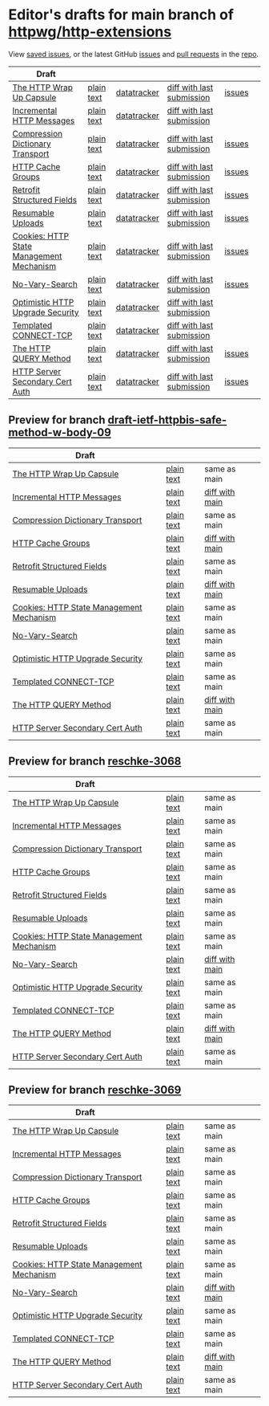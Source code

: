 # Editor's drafts for main branch of [httpwg/http-extensions](https://github.com/httpwg/http-extensions)

View [saved issues](issues.html), or the latest GitHub [issues](https://github.com/httpwg/http-extensions/issues) and [pull requests](https://github.com/httpwg/http-extensions/pulls) in the [repo](https://github.com/httpwg/http-extensions).

| Draft |     |     |     |     |     |
| ----- | --- | --- | --- | --- | --- |
| [The HTTP Wrap Up Capsule](./draft-ietf-httpbis-wrap-up.html "The HTTP Wrap Up Capsule (HTML)") | [plain text](./draft-ietf-httpbis-wrap-up.txt "The HTTP Wrap Up Capsule (Text)") | [datatracker](https://datatracker.ietf.org/doc/draft-ietf-httpbis-wrap-up "Datatracker for draft-ietf-httpbis-wrap-up") | [diff with last submission](https://author-tools.ietf.org/api/iddiff?doc_1=draft-ietf-httpbis-wrap-up&url_2=https://httpwg.github.io/http-extensions/draft-ietf-httpbis-wrap-up.txt) | [issues](https://github.com/httpwg/http-extensions/labels/wrap-up) |
| [Incremental HTTP Messages](./draft-ietf-httpbis-incremental.html "Incremental HTTP Messages (HTML)") | [plain text](./draft-ietf-httpbis-incremental.txt "Incremental HTTP Messages (Text)") | [datatracker](https://datatracker.ietf.org/doc/draft-ietf-httpbis-incremental "Datatracker for draft-ietf-httpbis-incremental") | [diff with last submission](https://author-tools.ietf.org/api/iddiff?doc_1=draft-ietf-httpbis-incremental&url_2=https://httpwg.github.io/http-extensions/draft-ietf-httpbis-incremental.txt) |  |
| [Compression Dictionary Transport](./draft-ietf-httpbis-compression-dictionary.html "Compression Dictionary Transport (HTML)") | [plain text](./draft-ietf-httpbis-compression-dictionary.txt "Compression Dictionary Transport (Text)") | [datatracker](https://datatracker.ietf.org/doc/draft-ietf-httpbis-compression-dictionary "Datatracker for draft-ietf-httpbis-compression-dictionary") | [diff with last submission](https://author-tools.ietf.org/api/iddiff?doc_1=draft-ietf-httpbis-compression-dictionary&url_2=https://httpwg.github.io/http-extensions/draft-ietf-httpbis-compression-dictionary.txt) | [issues](https://github.com/httpwg/http-extensions/labels/compression-dictionary) |
| [HTTP Cache Groups](./draft-ietf-httpbis-cache-groups.html "HTTP Cache Groups (HTML)") | [plain text](./draft-ietf-httpbis-cache-groups.txt "HTTP Cache Groups (Text)") | [datatracker](https://datatracker.ietf.org/doc/draft-ietf-httpbis-cache-groups "Datatracker for draft-ietf-httpbis-cache-groups") | [diff with last submission](https://author-tools.ietf.org/api/iddiff?doc_1=draft-ietf-httpbis-cache-groups&url_2=https://httpwg.github.io/http-extensions/draft-ietf-httpbis-cache-groups.txt) | [issues](https://github.com/httpwg/http-extensions/labels/cache-groups) |
| [Retrofit Structured Fields](./draft-ietf-httpbis-retrofit.html "Retrofit Structured Fields for HTTP (HTML)") | [plain text](./draft-ietf-httpbis-retrofit.txt "Retrofit Structured Fields for HTTP (Text)") | [datatracker](https://datatracker.ietf.org/doc/draft-ietf-httpbis-retrofit "Datatracker for draft-ietf-httpbis-retrofit") | [diff with last submission](https://author-tools.ietf.org/api/iddiff?doc_1=draft-ietf-httpbis-retrofit&url_2=https://httpwg.github.io/http-extensions/draft-ietf-httpbis-retrofit.txt) | [issues](https://github.com/httpwg/http-extensions/labels/retrofit) |
| [Resumable Uploads](./draft-ietf-httpbis-resumable-upload.html "Resumable Uploads for HTTP (HTML)") | [plain text](./draft-ietf-httpbis-resumable-upload.txt "Resumable Uploads for HTTP (Text)") | [datatracker](https://datatracker.ietf.org/doc/draft-ietf-httpbis-resumable-upload "Datatracker for draft-ietf-httpbis-resumable-upload") | [diff with last submission](https://author-tools.ietf.org/api/iddiff?doc_1=draft-ietf-httpbis-resumable-upload&url_2=https://httpwg.github.io/http-extensions/draft-ietf-httpbis-resumable-upload.txt) | [issues](https://github.com/httpwg/http-extensions/labels/resumable-upload) |
| [Cookies: HTTP State Management Mechanism](./draft-ietf-httpbis-rfc6265bis.html "Cookies: HTTP State Management Mechanism (HTML)") | [plain text](./draft-ietf-httpbis-rfc6265bis.txt "Cookies: HTTP State Management Mechanism (Text)") | [datatracker](https://datatracker.ietf.org/doc/draft-ietf-httpbis-rfc6265bis "Datatracker for draft-ietf-httpbis-rfc6265bis") | [diff with last submission](https://author-tools.ietf.org/api/iddiff?doc_1=draft-ietf-httpbis-rfc6265bis&url_2=https://httpwg.github.io/http-extensions/draft-ietf-httpbis-rfc6265bis.txt) | [issues](https://github.com/httpwg/http-extensions/labels/6265bis) |
| [No-Vary-Search](./draft-ietf-httpbis-no-vary-search.html "No-Vary-Search (HTML)") | [plain text](./draft-ietf-httpbis-no-vary-search.txt "No-Vary-Search (Text)") | [datatracker](https://datatracker.ietf.org/doc/draft-ietf-httpbis-no-vary-search "Datatracker for draft-ietf-httpbis-no-vary-search") | [diff with last submission](https://author-tools.ietf.org/api/iddiff?doc_1=draft-ietf-httpbis-no-vary-search&url_2=https://httpwg.github.io/http-extensions/draft-ietf-httpbis-no-vary-search.txt) | [issues](https://github.com/httpwg/http-extensions/labels/no-vary-search) |
| [Optimistic HTTP Upgrade Security](./draft-ietf-httpbis-optimistic-upgrade.html "Security Considerations for Optimistic Protocol Transitions in HTTP/1.1 (HTML)") | [plain text](./draft-ietf-httpbis-optimistic-upgrade.txt "Security Considerations for Optimistic Protocol Transitions in HTTP/1.1 (Text)") | [datatracker](https://datatracker.ietf.org/doc/draft-ietf-httpbis-optimistic-upgrade "Datatracker for draft-ietf-httpbis-optimistic-upgrade") | [diff with last submission](https://author-tools.ietf.org/api/iddiff?doc_1=draft-ietf-httpbis-optimistic-upgrade&url_2=https://httpwg.github.io/http-extensions/draft-ietf-httpbis-optimistic-upgrade.txt) |  |
| [Templated CONNECT-TCP](./draft-ietf-httpbis-connect-tcp.html "Template-Driven HTTP CONNECT Proxying for TCP (HTML)") | [plain text](./draft-ietf-httpbis-connect-tcp.txt "Template-Driven HTTP CONNECT Proxying for TCP (Text)") | [datatracker](https://datatracker.ietf.org/doc/draft-ietf-httpbis-connect-tcp "Datatracker for draft-ietf-httpbis-connect-tcp") | [diff with last submission](https://author-tools.ietf.org/api/iddiff?doc_1=draft-ietf-httpbis-connect-tcp&url_2=https://httpwg.github.io/http-extensions/draft-ietf-httpbis-connect-tcp.txt) |  |
| [The HTTP QUERY Method](./draft-ietf-httpbis-safe-method-w-body.html "The HTTP QUERY Method (HTML)") | [plain text](./draft-ietf-httpbis-safe-method-w-body.txt "The HTTP QUERY Method (Text)") | [datatracker](https://datatracker.ietf.org/doc/draft-ietf-httpbis-safe-method-w-body "Datatracker for draft-ietf-httpbis-safe-method-w-body") | [diff with last submission](https://author-tools.ietf.org/api/iddiff?doc_1=draft-ietf-httpbis-safe-method-w-body&url_2=https://httpwg.github.io/http-extensions/draft-ietf-httpbis-safe-method-w-body.txt) | [issues](https://github.com/httpwg/http-extensions/labels/query-method) |
| [HTTP Server Secondary Cert Auth](./draft-ietf-httpbis-secondary-server-certs.html "Secondary Certificate Authentication of HTTP Servers (HTML)") | [plain text](./draft-ietf-httpbis-secondary-server-certs.txt "Secondary Certificate Authentication of HTTP Servers (Text)") | [datatracker](https://datatracker.ietf.org/doc/draft-ietf-httpbis-secondary-server-certs "Datatracker for draft-ietf-httpbis-secondary-server-certs") | [diff with last submission](https://author-tools.ietf.org/api/iddiff?doc_1=draft-ietf-httpbis-secondary-server-certs&url_2=https://httpwg.github.io/http-extensions/draft-ietf-httpbis-secondary-server-certs.txt) | [issues](https://github.com/httpwg/http-extensions/labels/secondary-server-certs) |

## Preview for branch [draft-ietf-httpbis-safe-method-w-body-09](draft-ietf-httpbis-safe-method-w-body-09)

| Draft |     |     |     |
| ----- | --- | --- | --- |
| [The HTTP Wrap Up Capsule](draft-ietf-httpbis-safe-method-w-body-09/draft-ietf-httpbis-wrap-up.html "The HTTP Wrap Up Capsule (HTML)") | [plain text](draft-ietf-httpbis-safe-method-w-body-09/draft-ietf-httpbis-wrap-up.txt "The HTTP Wrap Up Capsule (Text)") | same as main |
| [Incremental HTTP Messages](draft-ietf-httpbis-safe-method-w-body-09/draft-ietf-httpbis-incremental.html "Incremental HTTP Messages (HTML)") | [plain text](draft-ietf-httpbis-safe-method-w-body-09/draft-ietf-httpbis-incremental.txt "Incremental HTTP Messages (Text)") | [diff with main](https://author-tools.ietf.org/api/iddiff?url_1=https://httpwg.github.io/http-extensions/draft-ietf-httpbis-incremental.txt&url_2=https://httpwg.github.io/http-extensions/draft-ietf-httpbis-safe-method-w-body-09/draft-ietf-httpbis-incremental.txt) |
| [Compression Dictionary Transport](draft-ietf-httpbis-safe-method-w-body-09/draft-ietf-httpbis-compression-dictionary.html "Compression Dictionary Transport (HTML)") | [plain text](draft-ietf-httpbis-safe-method-w-body-09/draft-ietf-httpbis-compression-dictionary.txt "Compression Dictionary Transport (Text)") | same as main |
| [HTTP Cache Groups](draft-ietf-httpbis-safe-method-w-body-09/draft-ietf-httpbis-cache-groups.html "HTTP Cache Groups (HTML)") | [plain text](draft-ietf-httpbis-safe-method-w-body-09/draft-ietf-httpbis-cache-groups.txt "HTTP Cache Groups (Text)") | [diff with main](https://author-tools.ietf.org/api/iddiff?url_1=https://httpwg.github.io/http-extensions/draft-ietf-httpbis-cache-groups.txt&url_2=https://httpwg.github.io/http-extensions/draft-ietf-httpbis-safe-method-w-body-09/draft-ietf-httpbis-cache-groups.txt) |
| [Retrofit Structured Fields](draft-ietf-httpbis-safe-method-w-body-09/draft-ietf-httpbis-retrofit.html "Retrofit Structured Fields for HTTP (HTML)") | [plain text](draft-ietf-httpbis-safe-method-w-body-09/draft-ietf-httpbis-retrofit.txt "Retrofit Structured Fields for HTTP (Text)") | same as main |
| [Resumable Uploads](draft-ietf-httpbis-safe-method-w-body-09/draft-ietf-httpbis-resumable-upload.html "Resumable Uploads for HTTP (HTML)") | [plain text](draft-ietf-httpbis-safe-method-w-body-09/draft-ietf-httpbis-resumable-upload.txt "Resumable Uploads for HTTP (Text)") | [diff with main](https://author-tools.ietf.org/api/iddiff?url_1=https://httpwg.github.io/http-extensions/draft-ietf-httpbis-resumable-upload.txt&url_2=https://httpwg.github.io/http-extensions/draft-ietf-httpbis-safe-method-w-body-09/draft-ietf-httpbis-resumable-upload.txt) |
| [Cookies: HTTP State Management Mechanism](draft-ietf-httpbis-safe-method-w-body-09/draft-ietf-httpbis-rfc6265bis.html "Cookies: HTTP State Management Mechanism (HTML)") | [plain text](draft-ietf-httpbis-safe-method-w-body-09/draft-ietf-httpbis-rfc6265bis.txt "Cookies: HTTP State Management Mechanism (Text)") | same as main |
| [No-Vary-Search](draft-ietf-httpbis-safe-method-w-body-09/draft-ietf-httpbis-no-vary-search.html "No-Vary-Search (HTML)") | [plain text](draft-ietf-httpbis-safe-method-w-body-09/draft-ietf-httpbis-no-vary-search.txt "No-Vary-Search (Text)") | same as main |
| [Optimistic HTTP Upgrade Security](draft-ietf-httpbis-safe-method-w-body-09/draft-ietf-httpbis-optimistic-upgrade.html "Security Considerations for Optimistic Protocol Transitions in HTTP/1.1 (HTML)") | [plain text](draft-ietf-httpbis-safe-method-w-body-09/draft-ietf-httpbis-optimistic-upgrade.txt "Security Considerations for Optimistic Protocol Transitions in HTTP/1.1 (Text)") | same as main |
| [Templated CONNECT-TCP](draft-ietf-httpbis-safe-method-w-body-09/draft-ietf-httpbis-connect-tcp.html "Template-Driven HTTP CONNECT Proxying for TCP (HTML)") | [plain text](draft-ietf-httpbis-safe-method-w-body-09/draft-ietf-httpbis-connect-tcp.txt "Template-Driven HTTP CONNECT Proxying for TCP (Text)") | same as main |
| [The HTTP QUERY Method](draft-ietf-httpbis-safe-method-w-body-09/draft-ietf-httpbis-safe-method-w-body.html "The HTTP QUERY Method (HTML)") | [plain text](draft-ietf-httpbis-safe-method-w-body-09/draft-ietf-httpbis-safe-method-w-body.txt "The HTTP QUERY Method (Text)") | [diff with main](https://author-tools.ietf.org/api/iddiff?url_1=https://httpwg.github.io/http-extensions/draft-ietf-httpbis-safe-method-w-body.txt&url_2=https://httpwg.github.io/http-extensions/draft-ietf-httpbis-safe-method-w-body-09/draft-ietf-httpbis-safe-method-w-body.txt) |
| [HTTP Server Secondary Cert Auth](draft-ietf-httpbis-safe-method-w-body-09/draft-ietf-httpbis-secondary-server-certs.html "Secondary Certificate Authentication of HTTP Servers (HTML)") | [plain text](draft-ietf-httpbis-safe-method-w-body-09/draft-ietf-httpbis-secondary-server-certs.txt "Secondary Certificate Authentication of HTTP Servers (Text)") | same as main |

## Preview for branch [reschke-3068](reschke-3068)

| Draft |     |     |     |
| ----- | --- | --- | --- |
| [The HTTP Wrap Up Capsule](reschke-3068/draft-ietf-httpbis-wrap-up.html "The HTTP Wrap Up Capsule (HTML)") | [plain text](reschke-3068/draft-ietf-httpbis-wrap-up.txt "The HTTP Wrap Up Capsule (Text)") | same as main |
| [Incremental HTTP Messages](reschke-3068/draft-ietf-httpbis-incremental.html "Incremental HTTP Messages (HTML)") | [plain text](reschke-3068/draft-ietf-httpbis-incremental.txt "Incremental HTTP Messages (Text)") | same as main |
| [Compression Dictionary Transport](reschke-3068/draft-ietf-httpbis-compression-dictionary.html "Compression Dictionary Transport (HTML)") | [plain text](reschke-3068/draft-ietf-httpbis-compression-dictionary.txt "Compression Dictionary Transport (Text)") | same as main |
| [HTTP Cache Groups](reschke-3068/draft-ietf-httpbis-cache-groups.html "HTTP Cache Groups (HTML)") | [plain text](reschke-3068/draft-ietf-httpbis-cache-groups.txt "HTTP Cache Groups (Text)") | same as main |
| [Retrofit Structured Fields](reschke-3068/draft-ietf-httpbis-retrofit.html "Retrofit Structured Fields for HTTP (HTML)") | [plain text](reschke-3068/draft-ietf-httpbis-retrofit.txt "Retrofit Structured Fields for HTTP (Text)") | same as main |
| [Resumable Uploads](reschke-3068/draft-ietf-httpbis-resumable-upload.html "Resumable Uploads for HTTP (HTML)") | [plain text](reschke-3068/draft-ietf-httpbis-resumable-upload.txt "Resumable Uploads for HTTP (Text)") | same as main |
| [Cookies: HTTP State Management Mechanism](reschke-3068/draft-ietf-httpbis-rfc6265bis.html "Cookies: HTTP State Management Mechanism (HTML)") | [plain text](reschke-3068/draft-ietf-httpbis-rfc6265bis.txt "Cookies: HTTP State Management Mechanism (Text)") | same as main |
| [No-Vary-Search](reschke-3068/draft-ietf-httpbis-no-vary-search.html "No-Vary-Search (HTML)") | [plain text](reschke-3068/draft-ietf-httpbis-no-vary-search.txt "No-Vary-Search (Text)") | [diff with main](https://author-tools.ietf.org/api/iddiff?url_1=https://httpwg.github.io/http-extensions/draft-ietf-httpbis-no-vary-search.txt&url_2=https://httpwg.github.io/http-extensions/reschke-3068/draft-ietf-httpbis-no-vary-search.txt) |
| [Optimistic HTTP Upgrade Security](reschke-3068/draft-ietf-httpbis-optimistic-upgrade.html "Security Considerations for Optimistic Protocol Transitions in HTTP/1.1 (HTML)") | [plain text](reschke-3068/draft-ietf-httpbis-optimistic-upgrade.txt "Security Considerations for Optimistic Protocol Transitions in HTTP/1.1 (Text)") | same as main |
| [Templated CONNECT-TCP](reschke-3068/draft-ietf-httpbis-connect-tcp.html "Template-Driven HTTP CONNECT Proxying for TCP (HTML)") | [plain text](reschke-3068/draft-ietf-httpbis-connect-tcp.txt "Template-Driven HTTP CONNECT Proxying for TCP (Text)") | same as main |
| [The HTTP QUERY Method](reschke-3068/draft-ietf-httpbis-safe-method-w-body.html "The HTTP QUERY Method (HTML)") | [plain text](reschke-3068/draft-ietf-httpbis-safe-method-w-body.txt "The HTTP QUERY Method (Text)") | [diff with main](https://author-tools.ietf.org/api/iddiff?url_1=https://httpwg.github.io/http-extensions/draft-ietf-httpbis-safe-method-w-body.txt&url_2=https://httpwg.github.io/http-extensions/reschke-3068/draft-ietf-httpbis-safe-method-w-body.txt) |
| [HTTP Server Secondary Cert Auth](reschke-3068/draft-ietf-httpbis-secondary-server-certs.html "Secondary Certificate Authentication of HTTP Servers (HTML)") | [plain text](reschke-3068/draft-ietf-httpbis-secondary-server-certs.txt "Secondary Certificate Authentication of HTTP Servers (Text)") | same as main |

## Preview for branch [reschke-3069](reschke-3069)

| Draft |     |     |     |
| ----- | --- | --- | --- |
| [The HTTP Wrap Up Capsule](reschke-3069/draft-ietf-httpbis-wrap-up.html "The HTTP Wrap Up Capsule (HTML)") | [plain text](reschke-3069/draft-ietf-httpbis-wrap-up.txt "The HTTP Wrap Up Capsule (Text)") | same as main |
| [Incremental HTTP Messages](reschke-3069/draft-ietf-httpbis-incremental.html "Incremental HTTP Messages (HTML)") | [plain text](reschke-3069/draft-ietf-httpbis-incremental.txt "Incremental HTTP Messages (Text)") | same as main |
| [Compression Dictionary Transport](reschke-3069/draft-ietf-httpbis-compression-dictionary.html "Compression Dictionary Transport (HTML)") | [plain text](reschke-3069/draft-ietf-httpbis-compression-dictionary.txt "Compression Dictionary Transport (Text)") | same as main |
| [HTTP Cache Groups](reschke-3069/draft-ietf-httpbis-cache-groups.html "HTTP Cache Groups (HTML)") | [plain text](reschke-3069/draft-ietf-httpbis-cache-groups.txt "HTTP Cache Groups (Text)") | same as main |
| [Retrofit Structured Fields](reschke-3069/draft-ietf-httpbis-retrofit.html "Retrofit Structured Fields for HTTP (HTML)") | [plain text](reschke-3069/draft-ietf-httpbis-retrofit.txt "Retrofit Structured Fields for HTTP (Text)") | same as main |
| [Resumable Uploads](reschke-3069/draft-ietf-httpbis-resumable-upload.html "Resumable Uploads for HTTP (HTML)") | [plain text](reschke-3069/draft-ietf-httpbis-resumable-upload.txt "Resumable Uploads for HTTP (Text)") | same as main |
| [Cookies: HTTP State Management Mechanism](reschke-3069/draft-ietf-httpbis-rfc6265bis.html "Cookies: HTTP State Management Mechanism (HTML)") | [plain text](reschke-3069/draft-ietf-httpbis-rfc6265bis.txt "Cookies: HTTP State Management Mechanism (Text)") | same as main |
| [No-Vary-Search](reschke-3069/draft-ietf-httpbis-no-vary-search.html "No-Vary-Search (HTML)") | [plain text](reschke-3069/draft-ietf-httpbis-no-vary-search.txt "No-Vary-Search (Text)") | [diff with main](https://author-tools.ietf.org/api/iddiff?url_1=https://httpwg.github.io/http-extensions/draft-ietf-httpbis-no-vary-search.txt&url_2=https://httpwg.github.io/http-extensions/reschke-3069/draft-ietf-httpbis-no-vary-search.txt) |
| [Optimistic HTTP Upgrade Security](reschke-3069/draft-ietf-httpbis-optimistic-upgrade.html "Security Considerations for Optimistic Protocol Transitions in HTTP/1.1 (HTML)") | [plain text](reschke-3069/draft-ietf-httpbis-optimistic-upgrade.txt "Security Considerations for Optimistic Protocol Transitions in HTTP/1.1 (Text)") | same as main |
| [Templated CONNECT-TCP](reschke-3069/draft-ietf-httpbis-connect-tcp.html "Template-Driven HTTP CONNECT Proxying for TCP (HTML)") | [plain text](reschke-3069/draft-ietf-httpbis-connect-tcp.txt "Template-Driven HTTP CONNECT Proxying for TCP (Text)") | same as main |
| [The HTTP QUERY Method](reschke-3069/draft-ietf-httpbis-safe-method-w-body.html "The HTTP QUERY Method (HTML)") | [plain text](reschke-3069/draft-ietf-httpbis-safe-method-w-body.txt "The HTTP QUERY Method (Text)") | [diff with main](https://author-tools.ietf.org/api/iddiff?url_1=https://httpwg.github.io/http-extensions/draft-ietf-httpbis-safe-method-w-body.txt&url_2=https://httpwg.github.io/http-extensions/reschke-3069/draft-ietf-httpbis-safe-method-w-body.txt) |
| [HTTP Server Secondary Cert Auth](reschke-3069/draft-ietf-httpbis-secondary-server-certs.html "Secondary Certificate Authentication of HTTP Servers (HTML)") | [plain text](reschke-3069/draft-ietf-httpbis-secondary-server-certs.txt "Secondary Certificate Authentication of HTTP Servers (Text)") | same as main |

